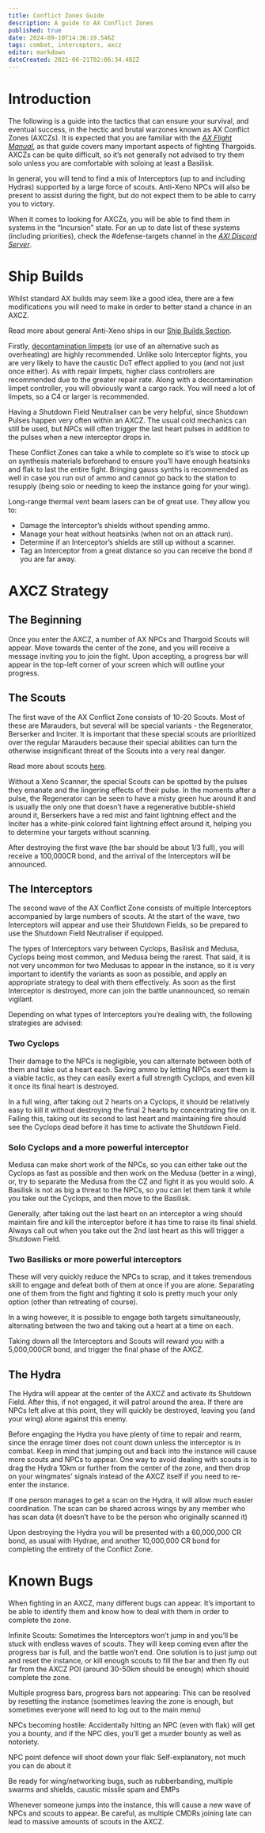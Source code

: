 ```yaml
---
title: Conflict Zones Guide
description: A guide to AX Conflict Zones
published: true
date: 2024-09-10T14:36:19.546Z
tags: combat, interceptors, axcz
editor: markdown
dateCreated: 2021-06-21T02:06:34.482Z
---
```


# Introduction

The following is a guide into the tactics that can ensure your survival, and eventual success, in the hectic and brutal warzones known as AX Conflict Zones (AXCZs). It is expected that you are familiar with the [_AX Flight Manual_](/en/basic-combat-guide), as that guide covers many important aspects of fighting Thargoids. AXCZs can be quite difficult, so it’s not generally not advised to try them solo unless you are comfortable with soloing at least a Basilisk.

In general, you will tend to find a mix of Interceptors (up to and including Hydras) supported by a large force of scouts. Anti-Xeno NPCs will also be present to assist during the fight, but do not expect them to be able to carry you to victory.

When it comes to looking for AXCZs, you will be able to find them in systems in the “Incursion” state. For an up to date list of these systems (including priorities), check the #defense-targets channel in the [_AXI Discord Server_](https://discord.gg/bqmDxdm).

# Ship Builds

Whilst standard AX builds may seem like a good idea, there are a few modifications you will need to make in order to better stand a chance in an AXCZ.

Read more about general Anti-Xeno ships in our [Ship Builds Section](/en/builds).

Firstly, [decontamination limpets](/en/internals) (or use of an alternative such as overheating) are highly recommended. Unlike solo Interceptor fights, you are very likely to have the caustic DoT effect applied to you (and not just once either). As with repair limpets, higher class controllers are recommended due to the greater repair rate. Along with a decontamination limpet controller, you will obviously want a cargo rack. You will need a lot of limpets, so a C4 or larger is recommended.

Having a Shutdown Field Neutraliser can be very helpful, since Shutdown Pulses happen very often within an AXCZ. The usual cold mechanics can still be used, but NPCs will often trigger the last heart pulses in addition to the pulses when a new interceptor drops in.

These Conflict Zones can take a while to complete so it’s wise to stock up on synthesis materials beforehand to ensure you’ll have enough heatsinks and flak to last the entire fight. Bringing gauss synths is recommended as well in case you run out of ammo and cannot go back to the station to resupply (being solo or needing to keep the instance going for your wing).

Long-range thermal vent beam lasers can be of great use. They allow you to:

-   Damage the Interceptor’s shields without spending ammo.
-   Manage your heat without heatsinks (when not on an attack run).
-   Determine if an Interceptor’s shields are still up without a scanner.
-   Tag an Interceptor from a great distance so you can receive the bond if you are far away.

# AXCZ Strategy

## The Beginning

Once you enter the AXCZ, a number of AX NPCs and Thargoid Scouts will appear. Move towards the center of the zone, and you will receive a message inviting you to join the fight. Upon accepting, a progress bar will appear in the top-left corner of your screen which will outline your progress.

## The Scouts

The first wave of the AX Conflict Zone consists of 10-20 Scouts. Most of these are Marauders, but several will be special variants - the Regenerator, Berserker and Inciter. It is important that these special scouts are prioritized over the regular Marauders because their special abilities can turn the otherwise insignificant threat of the Scouts into a very real danger.

Read more about scouts [here](/en/scouts).

Without a Xeno Scanner, the special Scouts can be spotted by the pulses they emanate and the lingering effects of their pulse. In the moments after a pulse, the Regenerator can be seen to have a misty green hue around it and is usually the only one that doesn’t have a regenerative bubble-shield around it, Berserkers have a red mist and faint lightning effect and the Inciter has a white-pink colored faint lightning effect around it, helping you to determine your targets without scanning.

After destroying the first wave (the bar should be about 1/3 full), you will receive a 100,000CR bond, and the arrival of the Interceptors will be announced.

## The Interceptors

The second wave of the AX Conflict Zone consists of multiple Interceptors accompanied by large numbers of scouts. At the start of the wave, two Interceptors will appear and use their Shutdown Fields, so be prepared to use the Shutdown Field Neutraliser if equipped.

The types of Interceptors vary between Cyclops, Basilisk and Medusa, Cyclops being most common, and Medusa being the rarest. That said, it is not very uncommon for two Medusas to appear in the instance, so it is very important to identify the variants as soon as possible, and apply an appropriate strategy to deal with them effectively. As soon as the first Interceptor is destroyed, more can join the battle unannounced, so remain vigilant.

Depending on what types of Interceptors you’re dealing with, the following strategies are advised:

### **Two Cyclops**

Their damage to the NPCs is negligible, you can alternate between both of them and take out a heart each. Saving ammo by letting NPCs exert them is a viable tactic, as they can easily exert a full strength Cyclops, and even kill it once its final heart is destroyed.

In a full wing, after taking out 2 hearts on a Cyclops, it should be relatively easy to kill it without destroying the final 2 hearts by concentrating fire on it. Failing this, taking out its second to last heart and maintaining fire should see the Cyclops dead before it has time to activate the Shutdown Field.

### **Solo Cyclops and a more powerful interceptor**

Medusa can make short work of the NPCs, so you can either take out the Cyclops as fast as possible and then work on the Medusa (better in a wing), or, try to separate the Medusa from the CZ and fight it as you would solo. A Basilisk is not as big a threat to the NPCs, so you can let them tank it while you take out the Cyclops, and then move to the Basilisk.

Generally, after taking out the last heart on an interceptor a wing should maintain fire and kill the interceptor before it has time to raise its final shield. Always call out when you take out the 2nd last heart as this will trigger a Shutdown Field.

### **Two Basilisks or more powerful interceptors**

These will very quickly reduce the NPCs to scrap, and it takes tremendous skill to engage and defeat both of them at once if you are alone. Separating one of them from the fight and fighting it solo is pretty much your only option (other than retreating of course).

In a wing however, it is possible to engage both targets simultaneously, alternating between the two and taking out a heart at a time on each.

Taking down all the Interceptors and Scouts will reward you with a 5,000,000CR bond, and trigger the final phase of the AXCZ.

## The Hydra

The Hydra will appear at the center of the AXCZ and activate its Shutdown Field. After this, if not engaged, it will patrol around the area. If there are NPCs left alive at this point, they will quickly be destroyed, leaving you (and your wing) alone against this enemy.

Before engaging the Hydra you have plenty of time to repair and rearm, since the enrage timer does not count down unless the interceptor is in combat. Keep in mind that jumping out and back into the instance will cause more scouts and NPCs to appear. One way to avoid dealing with scouts is to drag the Hydra 10km or further from the center of the zone, and then drop on your wingmates’ signals instead of the AXCZ itself if you need to re-enter the instance.

If one person manages to get a scan on the Hydra, it will allow much easier coordination. The scan can be shared across wings by any member who has scan data (it doesn’t have to be the person who originally scanned it)

Upon destroying the Hydra you will be presented with a 60,000,000 CR bond, as usual with Hydrae, and another 10,000,000 CR bond for completing the entirety of the Conflict Zone.

# Known Bugs

When fighting in an AXCZ, many different bugs can appear. It’s important to be able to identify them and know how to deal with them in order to complete the zone.

Infinite Scouts: Sometimes the Interceptors won’t jump in and you’ll be stuck with endless waves of scouts. They will keep coming even after the progress bar is full, and the battle won’t end. One solution is to just jump out and reset the instance, or kill enough scouts to fill the bar and then fly out far from the AXCZ POI (around 30-50km should be enough) which should complete the zone.

Multiple progress bars, progress bars not appearing: This can be resolved by resetting the instance (sometimes leaving the zone is enough, but sometimes everyone will need to log out to the main menu)

NPCs becoming hostile: Accidentally hitting an NPC (even with flak) will get you a bounty, and if the NPC dies, you’ll get a murder bounty as well as notoriety.

NPC point defence will shoot down your flak: Self-explanatory, not much you can do about it

Be ready for wing/networking bugs, such as rubberbanding, multiple swarms and shields, caustic missile spam and EMPs

Whenever someone jumps into the instance, this will cause a new wave of NPCs and scouts to appear. Be careful, as multiple CMDRs joining late can lead to massive amounts of scouts in the AXCZ.